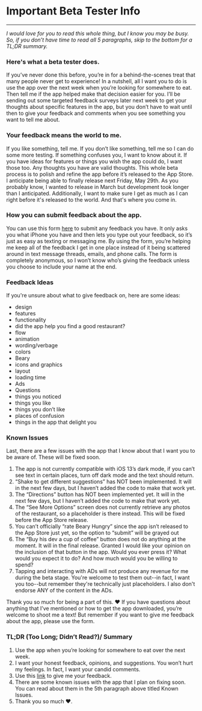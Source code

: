 
# Important Beta Tester Info
---
*I would love for you to read this whole thing, but I know you may be busy. So, if you don’t have time to read all 5 paragraphs, skip to the bottom for a TL;DR summary.*


### Here's what a beta tester does.
If you’ve never done this before, you’re in for a behind-the-scenes treat that many people never get to experience! In a nutshell, all I want you to do is use the app over the next week when you’re looking for somewhere to eat. Then tell me if the app helped make that decision easier for you. I’ll be sending out some targeted feedback surveys later next week to get your thoughts about specific features in the app, but you don’t have to wait until then to give your feedback and comments when you see something you want to tell me about.

### Your feedback means the world to me.
If you like something, tell me. If you don’t like something, tell me so I can do some more testing. If something confuses you, I want to know about it. If you have ideas for features or things you wish the app could do, I want those too. Any thoughts you have are valid thoughts. This whole beta process is to polish and refine the app before it’s released to the App Store. I anticipate being able to finally release next Friday, May 29th. As you probably know, I wanted to release in March but development took longer than I anticipated. Additionally, I want to make sure I get as much as I can right before it's released to the world. And that's where you come in.

### How you can submit feedback about the app.
You can use this form [here](https://forms.gle/899HFmUn4VHe5maB9) to submit any feedback you have. It only asks you what iPhone you have and then lets you type out your feedback, so it’s just as easy as texting or messaging me. By using the form, you’re helping me keep all of the feedback I get in one place instead of it being scattered around in text message threads, emails, and phone calls. The form is completely anonymous, so I won’t know who’s giving the feedback unless you choose to include your name at the end.

### Feedback Ideas
If you're unsure about what to give feedback on, here are some ideas: 
- design
- features
- functionality
- did the app help you find a good restaurant?
- flow 
- animation
- wording/verbage
- colors
- Beary 
- icons and graphics
- layout
- loading time 
- Ads
- Questions
- things you noticed
- things you like
- things you don’t like 
- places of confusion 
- things in the app that delight you

### Known Issues
Last, there are a few issues with the app that I know about that I want you to be aware of. These will be fixed soon.
1. The app is not currently compatible with iOS 13’s dark mode, if you can’t see text in certain places, turn off dark mode and the text should return.
2. “Shake to get different suggestions” has NOT been implemented. It will in the next few days, but I haven’t added the code to make that work yet.
3. The “Directions” button has NOT been implemented yet. It will in the next few days, but I haven’t added the code to make that work yet.
4. The “See More Options” screen does not currently retrieve any photos of the restaurant, so a placeholder is there instead. This will be fixed before the App Store release.
5. You can’t officially “rate Beary Hungry” since the app isn’t released to the App Store just yet, so the option to “submit” will be grayed out
6. The “Buy his dev a cup of coffee” button does not do anything at the moment. It will in the final release. Granted I would like your opinion on the inclusion of that button in the app. Would you ever press it? What would you expect it to do? And how much would you be willing to spend?
7. Tapping and interacting with ADs will not produce any revenue for me during the beta stage. You're welcome to test them out--in fact, I want you too--but remember they're technically just placeholders. I also don't endorse ANY of the content in the ADs.

Thank you so much for being a part of this. ❤️ If you have questions about anything that I’ve mentioned or how to get the app downloaded, you’re welcome to shoot me a text! But remember if you want to give me feedback about the app, please use the form.


### TL;DR (Too Long; Didn’t Read?)/ Summary
1. Use the app when you’re looking for somewhere to eat over the next week.
2. I want your honest feedback, opinions, and suggestions. You won’t hurt my feelings. In fact, I want your candid comments.
3. Use this [link](https://forms.gle/899HFmUn4VHe5maB9) to give me your feedback.
4. There are some known issues with the app that I plan on fixing soon. You can read about them in the 5th paragraph above titled Known Issues.
5. Thank you so much ❤️.
